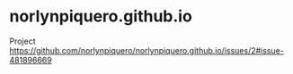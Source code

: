 # norlynpiquero.github.io
Project
https://github.com/norlynpiquero/norlynpiquero.github.io/issues/2#issue-481896669
